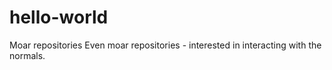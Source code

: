 # hello-world
Moar repositories
Even moar repositories - interested in interacting with the normals.
